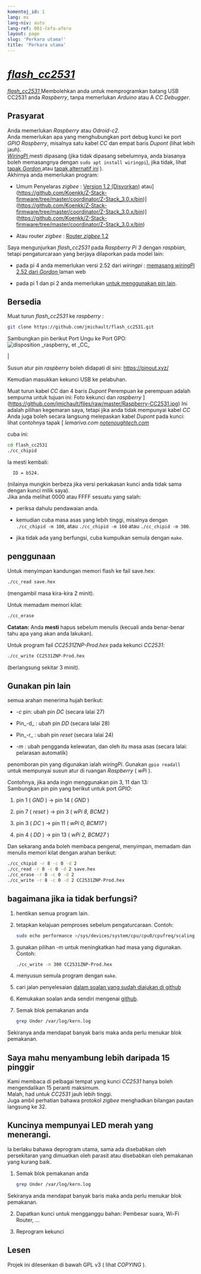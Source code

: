 ```yaml
---
komentoj_id: 1
lang: ms
lang-niv: auto
lang-ref: 001-ĉefa-afero
layout: page
slug: 'Perkara utama!'
title: 'Perkara utama'
---
```


# [ _flash\_cc2531_ ](https://github.com/jmichault/flash_cc2531)
 [ _flash\_cc2531_ ](https://github.com/jmichault/flash_cc2531) Membolehkan anda untuk memprogramkan batang USB CC2531 anda _Raspberry_, tanpa memerlukan _Arduino_ atau A _CC Debugger_.  

## Prasyarat
Anda memerlukan _Raspberry_ atau _Odroid-c2_.  
Anda memerlukan apa yang menghubungkan port debug kunci ke port _GPIO_  _Raspberry_, misalnya satu kabel _CC_ dan empat baris _Dupont_ (lihat lebih jauh).   
[ _WiringPi_ ](http://wiringpi.com/) mesti dipasang \(jika tidak dipasang sebelumnya, anda biasanya boleh memasangnya dengan `sudo apt install wiringpi`), jika tidak, lihat [tapak _Gordon_ ](http://wiringpi.com/) atau [tapak alternatif ini](https://github.com/WiringPi/WiringPi) \).  
Akhirnya anda memerlukan program:

* Umum Penyelaras _zigbee_ : [ Version 1.2 (Disyorkan)](https://github.com/Koenkk/Z-Stack-firmware/raw/master/coordinator/Z-Stack_Home_1.2/bin/default/) atau](https://github.com/Koenkk/Z-Stack-firmware/tree/master/coordinator/Z-Stack_3.0.x/bin)](https://github.com/Koenkk/Z-Stack-firmware/tree/master/coordinator/Z-Stack_3.0.x/bin)](https://github.com/Koenkk/Z-Stack-firmware/tree/master/coordinator/Z-Stack_3.0.x/bin)


* Atau router _zigbee_ : [Router _zigbee_ 1.2](https://github.com/Koenkk/Z-Stack-firmware/tree/master/router/CC2531/bin)



Saya mengunjurkan _flash\_cc2531_ pada _Raspberry Pi 3_ dengan _raspbian_, tetapi pengaturcaraan yang berjaya dilaporkan pada model lain:

 * pada pi 4 anda memerlukan versi 2.52 dari _wiringpi_ :  [memasang _wiringPi_ 2.52 dari _Gordon_ ](http://wiringpi.com/wiringpi-updated-to-2-52-for-the-raspberry-pi-4b/)laman web


 * pada pi 1 dan pi 2 anda memerlukan [untuk menggunakan pin lain](#uzi_aliajn_pinglojn).



## Bersedia

Muat turun _flash\_cc2531_ ke _raspberry_ :
```bash
git clone https://github.com/jmichault/flash_cc2531.git
```

Sambungkan pin berikut Port Ungu ke Port GPO:
![](/public/raspberry-cc.png "disposition _raspberry_ et _CC_") 

|  

Susun atur pin _raspberry_ boleh didapati di sini: <https://pinout.xyz/>


Kemudian masukkan kekunci USB ke pelabuhan.  

Muat turun kabel _CC_ dan 4 baris _Dupont_ Perempuan ke perempuan adalah sempurna untuk tujuan ini:
Foto kekunci dan _raspberry_ ](https://github.com/jmichault/files/raw/master/Raspberry-CC2531.jpg)
Ini adalah pilihan kegemaran saya, tetapi jika anda tidak mempunyai kabel _CC_ Anda juga boleh secara langsung melepaskan kabel _Dupont_ pada kunci: lihat contohnya tapak [ _lemariva.com_  [ _notenoughtech.com_ ](https://notenoughtech.com/home-automation/flashing-cc2531-without-cc-debugger )


cuba ini:
```bash
cd flash_cc2531
./cc_chipid
```
Ia mesti kembali:
```
  ID = b524.
```
(nilainya mungkin berbeza jika versi perkakasan kunci anda tidak sama dengan kunci milik saya).  
Jika anda melihat 0000 atau FFFF sesuatu yang salah: 

 * periksa dahulu pendawaian anda.


 * kemudian cuba masa asas yang lebih tinggi, misalnya dengan `./cc_chipid -m 100`, atau `./cc_chipid -m 160` atau `./cc_chipid -m 300`.


 * jika tidak ada yang berfungsi, cuba kumpulkan semula dengan `make`.



## penggunaan
Untuk menyimpan kandungan memori flash ke fail save.hex:
```bash
./cc_read save.hex
```
(mengambil masa kira-kira 2 minit).  

Untuk memadam memori kilat: 
```bash
./cc_erase
```
**Catatan:** Anda **mesti** hapus sebelum menulis (kecuali anda benar-benar tahu apa yang akan anda lakukan).

Untuk program fail _CC2531ZNP-Prod.hex_ pada kekunci _CC2531_:
```bash
./cc_write CC2531ZNP-Prod.hex
```
(berlangsung sekitar 3 minit).

<a id="uzi_aliajn_pinglojn"></a>

## Gunakan pin lain

semua arahan menerima hujah berikut:

 * _-c_ pin: ubah pin _DC_ (secara lalai 27)


 * Pin_-d_ : ubah pin _DD_ (secara lalai 28)


 * Pin_-r_ : ubah pin _reset_ (secara lalai 24)


 * _-m_ : ubah pengganda kelewatan, dan oleh itu masa asas (secara lalai: pelarasan automatik)



penomboran pin yang digunakan ialah _wiringPi_. Gunakan `gpio readall` untuk mempunyai susun atur di ruangan _Raspberry_ ( _wPi_ ).

Contohnya, jika anda ingin menggunakan pin 3, 11 dan 13:  
Sambungkan pin pin yang berikut untuk port  _GPIO_: 

 1. pin 1 ( _GND_ ) -> pin 14 ( _GND_ )


 2. pin 7 ( _reset_ ) -> pin 3 ( _wPi 8, BCM2_ )


 3. pin 3 ( _DC_ ) -> pin 11 ( _wPi 0, BCM17_ )


 4. pin 4 ( _DD_ ) -> pin 13 ( _wPi 2, BCM27_ )



Dan sekarang anda boleh membaca pengenal, menyimpan, memadam dan menulis memori kilat dengan arahan berikut:
```bash
./cc_chipid -r 8 -c 0 -d 2
./cc_read -r 8 -c 0 -d 2 save.hex
./cc_erase -r 8 -c 0 -d 2
./cc_write -r 8 -c 0 -d 2 CC2531ZNP-Prod.hex
```

## bagaimana jika ia tidak berfungsi?

1. hentikan semua program lain.


2. tetapkan kelajuan pemproses sebelum pengaturcaraan. Contoh:



   ```bash
   sudo echo performance >/sys/devices/system/cpu/cpu0/cpufreq/scaling_governor
   ```
3. gunakan pilihan -m untuk meningkatkan had masa yang digunakan. Contoh:



   ```bash
   ./cc_write -m 300 CC2531ZNP-Prod.hex
   ```
4. menyusun semula program dengan `make`.



5. cari jalan penyelesaian [dalam soalan yang sudah diajukan di github](https://github.com/jmichault/flash_cc2531/issues?q=is%3Aissue)



6. Kemukakan soalan anda sendiri mengenai [github](https://github.com/jmichault/flash_cc2531/issues/new/choose).



7. Semak blok pemakanan anda 


    
   ```bash
   grep Under /var/log/kern.log
   ```
Sekiranya anda mendapat banyak baris maka anda perlu menukar blok pemakanan.  

## Saya mahu menyambung lebih daripada 15 pinggir
Kami membaca di pelbagai tempat yang kunci _CC2531_ hanya boleh mengendalikan 15 peranti maksimum.   
Malah, had untuk _CC2531_ jauh lebih tinggi.   
Juga ambil perhatian bahawa protokol _zigbee_ menghadkan bilangan pautan langsung ke 32.  

## Kuncinya mempunyai LED merah yang menerangi.
Ia berlaku bahawa deprogram utama, sama ada disebabkan oleh persekitaran yang dimuatkan oleh parasit atau disebabkan oleh pemakanan yang kurang baik.  

1. Semak blok pemakanan anda 


    
   ```bash
   grep Under /var/log/kern.log
   ```
Sekiranya anda mendapat banyak baris maka anda perlu menukar blok pemakanan.  

2. Dapatkan kunci untuk mengganggu bahan: Pembesar suara, Wi-Fi Router, ...



3. Reprogram kekunci


 


## Lesen

Projek ini dilesenkan di bawah GPL v3 ( lihat _COPYING_ ).
